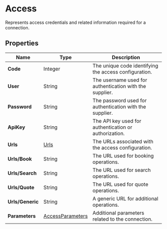 # Access

Represents access credentials and related information required for a connection.

## Properties

| Name | Type | Description |
|------|------|-------------|
| **Code** | Integer | The unique code identifying the access configuration. |
| **User** | String | The username used for authentication with the supplier. |
| **Password** | String | The password used for authentication with the supplier. |
| **ApiKey** | String | The API key used for authentication or authorization. |
| **Urls** | [Urls](/docs/apis/for-sellers/connectors-pull-developers-api/API_Reference/urls) | The URLs associated with the access configuration. |
| **Urls/Book** | String | The URL used for booking operations. |
| **Urls/Search** | String | The URL used for search operations. |
| **Urls/Quote** | String | The URL used for quote operations. |
| **Urls/Generic** | String | A generic URL for additional operations. |
| **Parameters** | [AccessParameters](/docs/apis/for-sellers/connectors-pull-developers-api/API_Reference/accessparameters) | Additional parameters related to the connection. |
